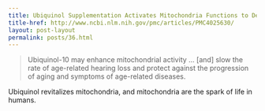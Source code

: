```yaml
---
title: Ubiquinol Supplementation Activates Mitochondria Functions to Decelerate Senescence
title-href: http://www.ncbi.nlm.nih.gov/pmc/articles/PMC4025630/
layout: post-layout
permalink: posts/36.html
---
```


> Ubiquinol-10 may enhance mitochondrial activity ... [and] slow the rate of age-related hearing loss and protect against the progression of aging and symptoms of age-related diseases.

Ubiquinol revitalizes mitochondria, and mitochondria are the spark of life in humans.